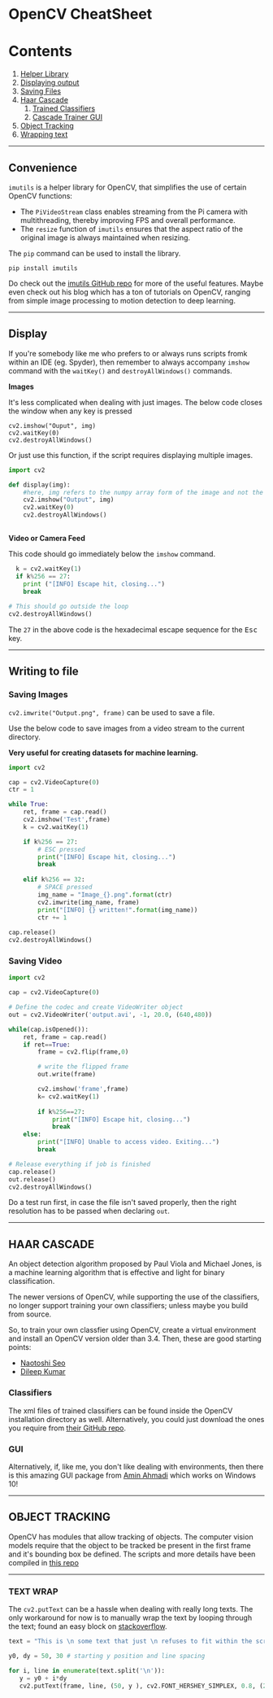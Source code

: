 # OpenCV CheatSheet

# Contents
1. [Helper Library](#convenience)
2. [Displaying output](#display)
3. [Saving Files](#writing-to-file)
4. [Haar Cascade](#haar-cascade)
   1. [Trained Classifiers](#classifiers)
   2. [Cascade Trainer GUI](#gui)
5. [Object Tracking](#object-tracking)
6. [Wrapping text](#text-wrap)
---
## Convenience
`imutils` is a helper library for OpenCV, that simplifies the use of certain OpenCV functions: 
- The `PiVideoStream` class enables streaming from the Pi camera with multithreading, thereby improving FPS and overall performance.
- The `resize` function of `imutils` ensures that the aspect ratio of the original image is always maintained when resizing.

The `pip` command can be used to install the library.

```
pip install imutils
```

Do check out the [imutils GitHub repo](https://github.com/jrosebr1/imutils) for more of the useful features. Maybe even check out his blog which has a ton of tutorials on OpenCV, ranging from simple image processing to motion detection to deep learning.

---
## Display
If you're somebody like me who prefers to or always runs scripts fromk within an IDE (eg. Spyder), then remember to always accompany `imshow` command with the `waitKey()` and `destroyAllWindows()` commands.

**Images**

It's less complicated when dealing with just images. The below code closes the window when any key is pressed
```
cv2.imshow("Ouput", img)
cv2.waitKey(0)
cv2.destroyAllWindows()
```
Or just use this function, if the script requires displaying multiple images.
```python
import cv2

def display(img):
    #here, img refers to the numpy array form of the image and not the actual image
    cv2.imshow("Output", img)
    cv2.waitKey(0)
    cv2.destroyAllWindows()
    
```
**Video or Camera Feed**

This code should go immediately below the `imshow` command.
```python
  k = cv2.waitKey(1)
  if k%256 == 27:
    print ("[INFO] Escape hit, closing...")
    break
    
# This should go outside the loop
cv2.destroyAllWindows()
```
The `27` in the above code is the hexadecimal escape sequence for the <kbd>Esc</kbd> key.

___
## Writing to file
### Saving Images

`cv2.imwrite("Output.png", frame)` can be used to save a file.

Use the below code to save images from a video stream to the current directory. 

**Very useful for creating datasets for machine learning.**
```python
import cv2

cap = cv2.VideoCapture(0)
ctr = 1

while True:
    ret, frame = cap.read()
    cv2.imshow('Test',frame)
    k = cv2.waitKey(1)

    if k%256 == 27:
        # ESC pressed
        print("[INFO] Escape hit, closing...")
        break
        
    elif k%256 == 32:
        # SPACE pressed
        img_name = "Image_{}.png".format(ctr)
        cv2.imwrite(img_name, frame)
        print("[INFO] {} written!".format(img_name))
        ctr += 1
        
cap.release()
cv2.destroyAllWindows()
```
### Saving Video
```python
import cv2

cap = cv2.VideoCapture(0)

# Define the codec and create VideoWriter object
out = cv2.VideoWriter('output.avi', -1, 20.0, (640,480))

while(cap.isOpened()):
    ret, frame = cap.read()
    if ret==True:
        frame = cv2.flip(frame,0)

        # write the flipped frame
        out.write(frame)

        cv2.imshow('frame',frame)
        k= cv2.waitKey(1)
        
        if k%256==27:
            print("[INFO] Escape hit, closing...")
            break
    else:
        print("[INFO] Unable to access video. Exiting...")
        break

# Release everything if job is finished
cap.release()
out.release()
cv2.destroyAllWindows()
```
Do a test run first, in case the file isn't saved properly, then the right resolution has to be passed when declaring `out`.

______
## HAAR CASCADE
An object detection algorithm proposed by Paul Viola and Michael Jones, is a machine learning algorithm that is effective and light for binary classification.

The newer versions of OpenCV, while supporting the use of the classifiers, no longer support training your own classifiers; unless maybe you build from source.

So, to train your own classfier using OpenCV, create a virtual environment and install an OpenCV version older than 3.4. Then, these are good starting points: 
- [Naotoshi Seo][sonots]
- [Dileep Kumar][opencvuser]

### Classifiers
The xml files of trained classifiers can be found inside the OpenCV installation directory as well. Alternatively, you could just download the ones you require from [their GitHub repo][opencvdata].

### GUI
Alternatively, if, like me, you don't like dealing with environments, then there is this amazing GUI package from [Amin Ahmadi][ctgui] which works on Windows 10!
____
## OBJECT TRACKING
OpenCV has modules that allow tracking of objects. The computer vision models require that the object to be tracked be present in the first frame and it's bounding box be defined.
The scripts and more details have been compiled in [this repo][objtrk]
___
### TEXT WRAP
The `cv2.putText` can be a hassle when dealing with really long texts. The only workaround for now is to manually wrap the text by looping through the text; found an easy block on [stackoverflow][stack].
```python
text = "This is \n some text that just \n refuses to fit within the screen \n and I can't figure out why" # Use escape sequences to separate each line

y0, dy = 50, 30 # starting y position and line spacing

for i, line in enumerate(text.split('\n')):
   y = y0 + i*dy
   cv2.putText(frame, line, (50, y ), cv2.FONT_HERSHEY_SIMPLEX, 0.8, (200,0,0), 2)
```

[sonots]:http://note.sonots.com/SciSoftware/haartraining.html
[opencvuser]:http://opencvuser.blogspot.com/2011/08/creating-haar-cascade-classifier-aka.html
[ctgui]:https://amin-ahmadi.com/cascade-trainer-gui/
[opencvdata]:https://github.com/opencv/opencv/tree/master/data/haarcascades
[objtrk]:https://github.com/mtc-20/Object_Tracking
[stack]:https://stackoverflow.com/questions/27647424/opencv-puttext-new-line-character
